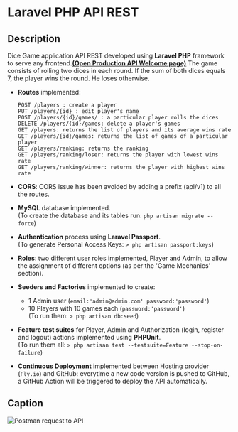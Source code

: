 # Laravel PHP API REST
## Description
Dice Game application API REST developed using **Laravel PHP** framework to serve any frontend.[**(Open Production API Welcome page)**](https://rolling-dices-api.fly.dev)
The game consists of rolling two dices in each round. If the sum of both dices equals 7, the player wins the round. He loses otherwise.

- **Routes** implemented:
  
      POST /players : create a player
      PUT /players/{id} : edit player's name
      POST /players/{id}/games/ : a particular player rolls the dices
      DELETE /players/{id}/games: delete a player's games
      GET /players: returns the list of players and its average wins rate 
      GET /players/{id}/games: returns the list of games of a particular player
      GET /players/ranking: returns the ranking
      GET /players/ranking/loser: returns the player with lowest wins rate
      GET /players/ranking/winner: returns the player with highest wins rate  

- **CORS**: CORS issue has been avoided by adding a prefix (api/v1) to all the routes.
 
- **MySQL** database implemented.\
    (To create the database and its tables run: ```php artisan migrate --force```)

- **Authentication** process using **Laravel Passport**.\
  (To generate Personal Access Keys: ```> php artisan passport:keys```)

- **Roles**: two different user roles implemented, Player and Admin, to allow the assignment of different options (as per the 'Game Mechanics' section).
  
- **Seeders and Factories** implemented to create:
  - 1 Admin user (```email:'admin@admin.com' password:'password'```)
  - 10 Players with 10 games each (```password:'password'```)\
    (To run them: ```> php artisan db:seed```)

- **Feature test suites** for Player, Admin and Authorization (login, register and logout) actions implemented using **PHPUnit**.\
    (To run them all: ```> php artisan test --testsuite=Feature --stop-on-failure```)

- **Continuous Deployment** implemented between Hosting provider (`Fly.io`) and GitHub: everytime a new code version is pushed to GitHub, a GitHub Action will be triggered to deploy the API automatically.

## Caption

![Postman request to API](https://github.com/Edvenan/API-REST/assets/97369106/52a490ea-0a25-4456-ae09-b6b8745c7d45)

